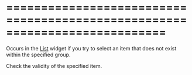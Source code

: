 <!--**
/*-------------------------------------------
    Auto-generated file. Do not modify.
-------------------------------------------

**-->
===========================================================================
===========================================================================

<!--shortDescription-->
Occurs in the [List](/Documentation/ApiReference/UI_Widgets/dxList/) widget if you try to select an item that does not exist within the specified group.
<!--/shortDescription-->

<!--fullDescription-->
Check the validity of the specified item.
<!--/fullDescription-->